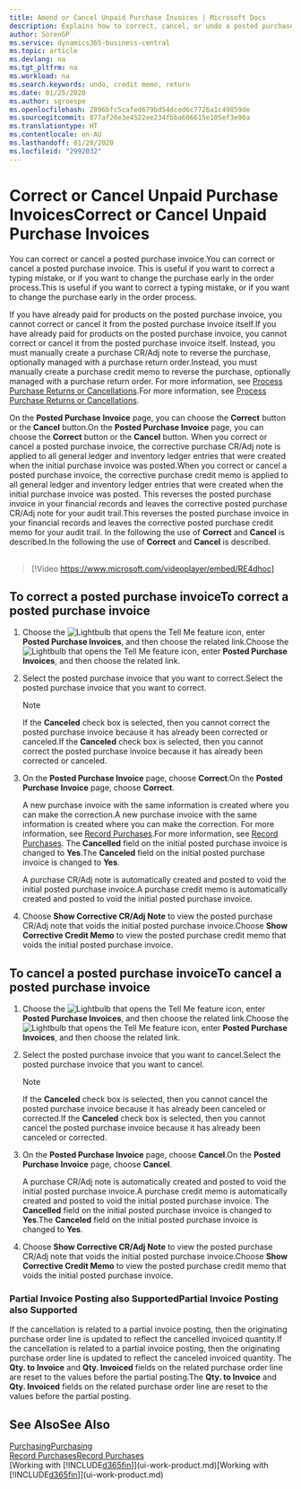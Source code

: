 ```yaml
---
title: Amend or Cancel Unpaid Purchase Invoices | Microsoft Docs
description: Explains how to correct, cancel, or undo a posted purchase invoice and automatically create a purchase CR/Adj Note.
author: SorenGP
ms.service: dynamics365-business-central
ms.topic: article
ms.devlang: na
ms.tgt_pltfrm: na
ms.workload: na
ms.search.keywords: undo, credit memo, return
ms.date: 01/25/2020
ms.author: sgroespe
ms.openlocfilehash: 2896bfc5cafed679bd54dced6c7726a1c49859de
ms.sourcegitcommit: 877af26e3e4522ee234fbba606615e105ef3e90a
ms.translationtype: HT
ms.contentlocale: en-AU
ms.lasthandoff: 01/28/2020
ms.locfileid: "2992032"
---
```

# <a name="correct-or-cancel-unpaid-purchase-invoices"></a><span data-ttu-id="72489-103">Correct or Cancel Unpaid Purchase Invoices</span><span class="sxs-lookup"><span data-stu-id="72489-103">Correct or Cancel Unpaid Purchase Invoices</span></span>
<span data-ttu-id="72489-104">You can correct or cancel a posted purchase invoice.</span><span class="sxs-lookup"><span data-stu-id="72489-104">You can correct or cancel a posted purchase invoice.</span></span> <span data-ttu-id="72489-105">This is useful if you want to correct a typing mistake, or if you want to change the purchase early in the order process.</span><span class="sxs-lookup"><span data-stu-id="72489-105">This is useful if you want to correct a typing mistake, or if you want to change the purchase early in the order process.</span></span>

<span data-ttu-id="72489-106">If you have already paid for products on the posted purchase invoice, you cannot correct or cancel it from the posted purchase invoice itself.</span><span class="sxs-lookup"><span data-stu-id="72489-106">If you have already paid for products on the posted purchase invoice, you cannot correct or cancel it from the posted purchase invoice itself.</span></span> <span data-ttu-id="72489-107">Instead, you must manually create a purchase CR/Adj note to reverse the purchase, optionally managed with a purchase return order.</span><span class="sxs-lookup"><span data-stu-id="72489-107">Instead, you must manually create a purchase credit memo to reverse the purchase, optionally managed with a purchase return order.</span></span> <span data-ttu-id="72489-108">For more information, see [Process Purchase Returns or Cancellations](purchasing-how-process-purchase-returns-cancellations.md).</span><span class="sxs-lookup"><span data-stu-id="72489-108">For more information, see [Process Purchase Returns or Cancellations](purchasing-how-process-purchase-returns-cancellations.md).</span></span>

<span data-ttu-id="72489-109">On the **Posted Purchase Invoice** page, you can choose the **Correct** button or the **Cancel** button.</span><span class="sxs-lookup"><span data-stu-id="72489-109">On the **Posted Purchase Invoice** page, you can choose the **Correct** button or the **Cancel** button.</span></span> <span data-ttu-id="72489-110">When you correct or cancel a posted purchase invoice, the corrective purchase CR/Adj note is applied to all general ledger and inventory ledger entries that were created when the initial purchase invoice was posted.</span><span class="sxs-lookup"><span data-stu-id="72489-110">When you correct or cancel a posted purchase invoice, the corrective purchase credit memo is applied to all general ledger and inventory ledger entries that were created when the initial purchase invoice was posted.</span></span> <span data-ttu-id="72489-111">This reverses the posted purchase invoice in your financial records and leaves the corrective posted purchase CR/Adj note for your audit trail.</span><span class="sxs-lookup"><span data-stu-id="72489-111">This reverses the posted purchase invoice in your financial records and leaves the corrective posted purchase credit memo for your audit trail.</span></span> <span data-ttu-id="72489-112">In the following the use of **Correct** and **Cancel** is described.</span><span class="sxs-lookup"><span data-stu-id="72489-112">In the following the use of **Correct** and **Cancel** is described.</span></span>
<br><br>
> [!Video https://www.microsoft.com/videoplayer/embed/RE4dhoc]

## <a name="to-correct-a-posted-purchase-invoice"></a><span data-ttu-id="72489-113">To correct a posted purchase invoice</span><span class="sxs-lookup"><span data-stu-id="72489-113">To correct a posted purchase invoice</span></span>
1. <span data-ttu-id="72489-114">Choose the ![Lightbulb that opens the Tell Me feature](media/ui-search/search_small.png "Tell me what you want to do") icon, enter **Posted Purchase Invoices**, and then choose the related link.</span><span class="sxs-lookup"><span data-stu-id="72489-114">Choose the ![Lightbulb that opens the Tell Me feature](media/ui-search/search_small.png "Tell me what you want to do") icon, enter **Posted Purchase Invoices**, and then choose the related link.</span></span>  
2. <span data-ttu-id="72489-115">Select the posted purchase invoice that you want to correct.</span><span class="sxs-lookup"><span data-stu-id="72489-115">Select the posted purchase invoice that you want to correct.</span></span>  

    > [!NOTE]  
    >   <span data-ttu-id="72489-116">If the **Canceled** check box is selected, then you cannot correct the posted purchase invoice because it has already been corrected or canceled.</span><span class="sxs-lookup"><span data-stu-id="72489-116">If the **Canceled** check box is selected, then you cannot correct the posted purchase invoice because it has already been corrected or canceled.</span></span>
3. <span data-ttu-id="72489-117">On the **Posted Purchase Invoice** page, choose **Correct**.</span><span class="sxs-lookup"><span data-stu-id="72489-117">On the **Posted Purchase Invoice** page, choose **Correct**.</span></span>

    <span data-ttu-id="72489-118">A new purchase invoice with the same information is created where you can make the correction.</span><span class="sxs-lookup"><span data-stu-id="72489-118">A new purchase invoice with the same information is created where you can make the correction.</span></span> <span data-ttu-id="72489-119">For more information, see [Record Purchases](purchasing-how-record-purchases.md).</span><span class="sxs-lookup"><span data-stu-id="72489-119">For more information, see [Record Purchases](purchasing-how-record-purchases.md).</span></span> <span data-ttu-id="72489-120">The **Cancelled** field on the initial posted purchase invoice is changed to **Yes**.</span><span class="sxs-lookup"><span data-stu-id="72489-120">The **Canceled** field on the initial posted purchase invoice is changed to **Yes**.</span></span>

    <span data-ttu-id="72489-121">A purchase CR/Adj note is automatically created and posted to void the initial posted purchase invoice.</span><span class="sxs-lookup"><span data-stu-id="72489-121">A purchase credit memo is automatically created and posted to void the initial posted purchase invoice.</span></span>
4. <span data-ttu-id="72489-122">Choose **Show Corrective CR/Adj Note** to view the posted purchase CR/Adj note that voids the initial posted purchase invoice.</span><span class="sxs-lookup"><span data-stu-id="72489-122">Choose **Show Corrective Credit Memo** to view the posted purchase credit memo that voids the initial posted purchase invoice.</span></span>

## <a name="to-cancel-a-posted-purchase-invoice"></a><span data-ttu-id="72489-123">To cancel a posted purchase invoice</span><span class="sxs-lookup"><span data-stu-id="72489-123">To cancel a posted purchase invoice</span></span>
1. <span data-ttu-id="72489-124">Choose the ![Lightbulb that opens the Tell Me feature](media/ui-search/search_small.png "Tell me what you want to do") icon, enter **Posted Purchase Invoices**, and then choose the related link.</span><span class="sxs-lookup"><span data-stu-id="72489-124">Choose the ![Lightbulb that opens the Tell Me feature](media/ui-search/search_small.png "Tell me what you want to do") icon, enter **Posted Purchase Invoices**, and then choose the related link.</span></span>  
2. <span data-ttu-id="72489-125">Select the posted purchase invoice that you want to cancel.</span><span class="sxs-lookup"><span data-stu-id="72489-125">Select the posted purchase invoice that you want to cancel.</span></span>

    > [!NOTE]  
    >   <span data-ttu-id="72489-126">If the **Canceled** check box is selected, then you cannot cancel the posted purchase invoice because it has already been canceled or corrected.</span><span class="sxs-lookup"><span data-stu-id="72489-126">If the **Canceled** check box is selected, then you cannot cancel the posted purchase invoice because it has already been canceled or corrected.</span></span>
3. <span data-ttu-id="72489-127">On the **Posted Purchase Invoice** page, choose **Cancel**.</span><span class="sxs-lookup"><span data-stu-id="72489-127">On the **Posted Purchase Invoice** page, choose **Cancel**.</span></span>

    <span data-ttu-id="72489-128">A purchase CR/Adj note is automatically created and posted to void the initial posted purchase invoice.</span><span class="sxs-lookup"><span data-stu-id="72489-128">A purchase credit memo is automatically created and posted to void the initial posted purchase invoice.</span></span> <span data-ttu-id="72489-129">The **Cancelled** field on the initial posted purchase invoice is changed to **Yes**.</span><span class="sxs-lookup"><span data-stu-id="72489-129">The **Canceled** field on the initial posted purchase invoice is changed to **Yes**.</span></span>
4. <span data-ttu-id="72489-130">Choose **Show Corrective CR/Adj Note** to view the posted purchase CR/Adj note that voids the initial posted purchase invoice.</span><span class="sxs-lookup"><span data-stu-id="72489-130">Choose **Show Corrective Credit Memo** to view the posted purchase credit memo that voids the initial posted purchase invoice.</span></span>

### <a name="partial-invoice-posting-also-supported"></a><span data-ttu-id="72489-131">Partial Invoice Posting also Supported</span><span class="sxs-lookup"><span data-stu-id="72489-131">Partial Invoice Posting also Supported</span></span>
<span data-ttu-id="72489-132">If the cancellation is related to a partial invoice posting, then the originating purchase order line is updated to reflect the cancelled invoiced quantity.</span><span class="sxs-lookup"><span data-stu-id="72489-132">If the cancellation is related to a partial invoice posting, then the originating purchase order line is updated to reflect the canceled invoiced quantity.</span></span> <span data-ttu-id="72489-133">The **Qty. to Invoice** and **Qty. Invoiced** fields on the related purchase order line are reset to the values before the partial posting.</span><span class="sxs-lookup"><span data-stu-id="72489-133">The **Qty. to Invoice** and **Qty. Invoiced** fields on the related purchase order line are reset to the values before the partial posting.</span></span>

## <a name="see-also"></a><span data-ttu-id="72489-134">See Also</span><span class="sxs-lookup"><span data-stu-id="72489-134">See Also</span></span>
[<span data-ttu-id="72489-135">Purchasing</span><span class="sxs-lookup"><span data-stu-id="72489-135">Purchasing</span></span>](purchasing-manage-purchasing.md)  
[<span data-ttu-id="72489-136">Record Purchases</span><span class="sxs-lookup"><span data-stu-id="72489-136">Record Purchases</span></span>](purchasing-how-record-purchases.md)  
<span data-ttu-id="72489-137">[Working with [!INCLUDE[d365fin](includes/d365fin_md.md)]](ui-work-product.md)</span><span class="sxs-lookup"><span data-stu-id="72489-137">[Working with [!INCLUDE[d365fin](includes/d365fin_md.md)]](ui-work-product.md)</span></span>
